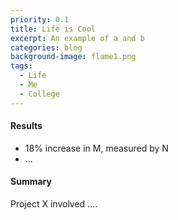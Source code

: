 ```yaml
---
priority: 0.1
title: Life is Cool
excerpt: An example of a and b
categories: blog
background-image: flame1.png
tags:
  - Life
  - Me
  - College
---
```


#### Results

- 18% increase in M, measured by N
- ...

#### Summary

Project X involved ....

